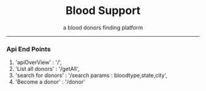 <div align="center">

# Blood Support
a blood donors finding platform 

</div> 

---
### Api End Points
1. 'apiOverView'       :   '/',
2. 'List all donors'   :   '/getAll',
3. 'search for donors' :   '/search  params : bloodtype,state,city',
4. 'Become a donor'    :   '/donor'


